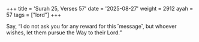 +++
title = 'Surah 25, Verses 57'
date = '2025-08-27'
weight = 2912
ayah = 57
tags = ["lord"]
+++

Say, “I do not ask you for any reward for this ˹message˺, but whoever wishes, let them pursue the Way to their Lord.”